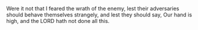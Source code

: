 Were it not that I feared the wrath of the enemy, lest their adversaries should behave themselves strangely, and lest they should say, Our hand is high, and the LORD hath not done all this.
